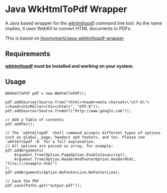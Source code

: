 Java WkHtmlToPdf Wrapper
=========

A Java based wrapper for the [wkhtmltopdf](http://wkhtmltopdf.org/) command line tool. 
As the name implies, it uses WebKit to convert HTML documents to PDFs.

This is based on [jhonnymertz/java-wkhtmltopdf-wrapper](https://github.com/jhonnymertz/java-wkhtmltopdf-wrapper)

Requirements
------------
**[wkhtmltopdf](http://wkhtmltopdf.org/) must be installed and working on your system.**

Usage
------------
```
WkHtmlToPdf pdf = new WkHtmlToPdf();

pdf.addSources(Source.from("<html><head><meta charset=\"utf-8\"></head><h1>Müller</h1></html>", "UTF-8"));
pdf.addSources(Source.fromUrl("http://www.google.com"));

// Add a Table of contents
pdf.addToc();

// The `wkhtmltopdf` shell command accepts different types of options such as global, page, headers and footers, and toc. Please see `wkhtmltopdf -H` for a full explanation.
// All options are passed as array, for example:
pdf.addArguments(
	Argument.from(Option.PageOption.EnableJavascript),
	Argument.from(Option.HeaderAndFooterOption.HeaderHtml, "file:///example.html")
);
pdf.addArguments(Option.NoFooterLine.NoFooterLine);

// Save the PDF
pdf.save(Paths.get("output.pdf"));
```
